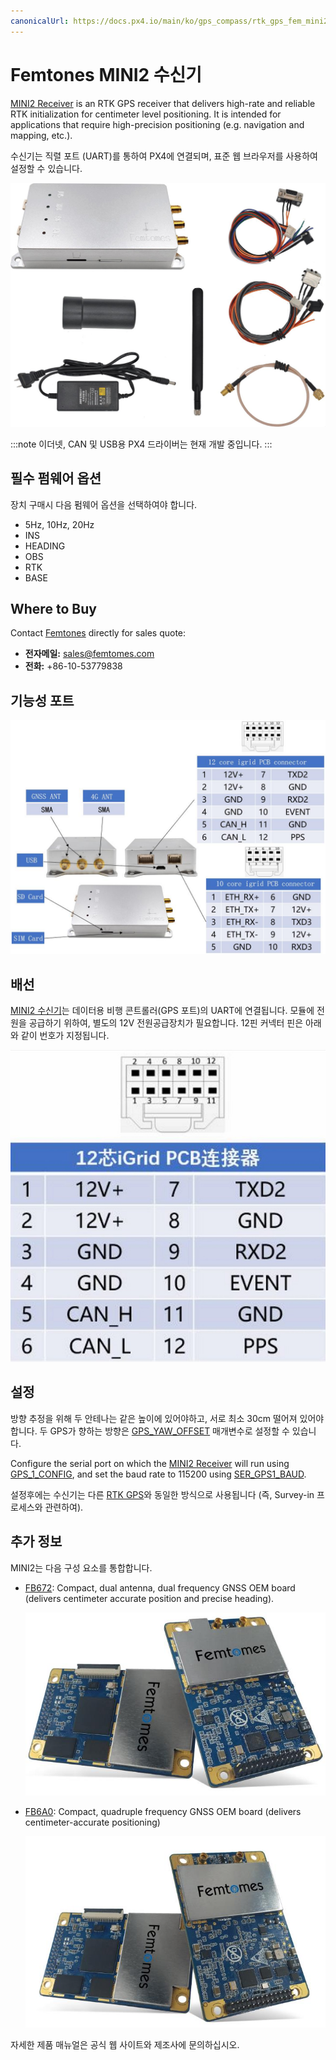 ```yaml
---
canonicalUrl: https://docs.px4.io/main/ko/gps_compass/rtk_gps_fem_mini2
---
```


# Femtones MINI2 수신기

[MINI2 Receiver](http://www.femtomes.com/#/MiniII?type=0) is an RTK GPS receiver that delivers high-rate and reliable RTK initialization for centimeter level positioning. It is intended for applications that require high-precision positioning (e.g. navigation and mapping, etc.).

수신기는 직렬 포트 (UART)를 통하여 PX4에 연결되며, 표준 웹 브라우저를 사용하여 설정할 수 있습니다.

![MINI II 수신기](../../assets/hardware/gps/rtk_fem_miniII_receiver.jpg)

:::note
이더넷, CAN 및 USB용 PX4 드라이버는 현재 개발 중입니다.
:::

## 필수 펌웨어 옵션

장치 구매시 다음 펌웨어 옵션을 선택하여야 합니다.
- 5Hz, 10Hz, 20Hz
- INS
- HEADING
- OBS
- RTK
- BASE

## Where to Buy

Contact [Femtones](http://www.femtomes.com/) directly for sales quote:
- **전자메일:** [sales@femtomes.com](mailto:sales@femtomes.com)
- **전화:** +86-10-53779838

## 기능성 포트

![MINI II 1](../../assets/hardware/gps/rtk_fem_miniII_1.jpg)

## 배선

[MINI2 수신기](http://www.femtomes.com)는 데이터용 비행 콘트롤러(GPS 포트)의 UART에 연결됩니다. 모듈에 전원을 공급하기 위하여, 별도의 12V 전원공급장치가 필요합니다. 12핀 커넥터 핀은 아래와 같이 번호가 지정됩니다.

![MINI_II_2](../../assets/hardware/gps/rtk_fem_miniII_2.jpg)


## 설정

방향 추정을 위해 두 안테나는 같은 높이에 있어야하고, 서로 최소 30cm 떨어져 있어야합니다. 두 GPS가 향하는 방향은 [GPS_YAW_OFFSET](../advanced_config/parameter_reference.md#GPS_YAW_OFFSET) 매개변수로 설정할 수 있습니다.

Configure the serial port on which the [MINI2 Receiver](http://www.femtomes.com/#/MiniII?type=0) will run using [GPS_1_CONFIG](../advanced_config/parameter_reference.md#GPS_1_CONFIG), and set the baud rate to 115200 using [SER_GPS1_BAUD](../advanced_config/parameter_reference.md#SER_GPS1_BAUD).

설정후에는 수신기는 다른 [RTK GPS](../gps_compass/rtk_gps.md)와 동일한 방식으로 사용됩니다 (즉, Survey-in 프로세스와 관련하여).


## 추가 정보

MINI2는 다음 구성 요소를 통합합니다.

- [FB672](http://www.femtomes.com/#/FB672): Compact, dual antenna, dual frequency GNSS OEM board (delivers centimeter accurate position and precise heading).

  ![FB672](../../assets/hardware/gps/rtk_fem_fb_1.jpg)

- [FB6A0](http://www.femtomes.com/#/FB6A0): Compact, quadruple frequency GNSS OEM board (delivers centimeter-accurate positioning)

  ![FB6A0](../../assets/hardware/gps/rtk_fem_fb_2.jpg)

자세한 제품 매뉴얼은 공식 웹 사이트와 제조사에 문의하십시오.
